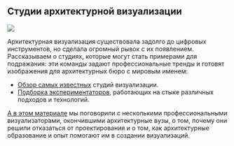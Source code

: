 ## Студии архитектурной визуализации

![](/img/AVZ_2/1649852325_Untitled_20_1__20_2_.png#rounded)

Архитектурная визуализация существовала задолго до цифровых инструментов, но сделала огромный рывок с их появлением. Рассказываем о студиях, которые могут стать примерами для подражания: эти команды задают профессиональные тренды и готовят изображения для архитектурных бюро с мировым именем:

- [Обзор самых известных](https://softculture.cc/blog/entries/articles/architecturnaya-vizualizaciya-2) студий визуализации.
- [Подборка экспериментаторов](https://softculture.cc/blog/entries/articles/arxitekturnaya-vizualizacziya), работающих на стыке различных подходов и технологий.

[А в этом материале](https://softculture.cc/blog/entries/articles/ya-zanimayus-arhitecturnoi-vizualizaciei) мы поговорили с несколькими профессиональными визуализаторами, окончившими архитектурные вузы, о том, почему они решили отказаться от проектирования и о том, как архитектурные образование и опыт помогают им в создании визуализаций.
